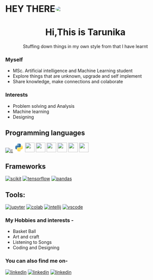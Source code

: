 <h1 align = "center" style="display: flex; align-items: center;">HEY THERE <img src = "https://cliply.co/wp-content/uploads/2020/03/392001500_EYES_EMOJI_400px.gif" width = "50px" style = "border-radius: 150%; vertical-align: middle"></h1>

<!-- Intro-->
<h1 align = "center"> Hi,This is Tarunika</h1>
<p align = "center"> Stuffing down things in my own style from that I have learnt</p>

### Myself 
* MSc. Artificial intelligence and Machine Learning student
* Explore things that are unknown, upgrade and self implement
* Share knowledge, make connections and colaborate

### Interests
* Problem solving and Analysis
* Machine learning
* Designing

## Programming languages
<p align="left">
<a href="https://www.cprogramming.com/" target="_blank"><img src="https://upload.wikimedia.org/wikipedia/commons/thumb/1/18/C_Programming_Language.svg/380px-C_Programming_Language.svg.png?20201031132917" alt="c" width="30" height="30"/></a>  
<a href="https://www.python.org/" target="_blank"> <img src="https://raw.githubusercontent.com/devicons/devicon/master/icons/python/python-original.svg" alt="python"  width="30" height="30"/></a>  
<a href="https://www.mathworks.com/products/matlab.html" target="_blank"> <img src="https://upload.wikimedia.org/wikipedia/commons/2/21/Matlab_Logo.png" width="30" height="30"/></a>
<a href="https://www.r-project.org/" target="_blank"> <img src="https://www.r-project.org/Rlogo.png" width="30" height="30"/></a>
<a href="https://www.java.com/en/" target="_blank"> <img src="data:image/png;base64,iVBORw0KGgoAAAANSUhEUgAAAGUA…i19Xq7z1g37k+xjfI/wBlFrDtBgNZewAAAABJRU5ErkJggg==" width="30" height="30"/></a>
<a href="https://www.mysql.com/" target="_blank"> <img src="data:image/png;base64,iVBORw0KGgoAAAANSUhEUgAAAEgA…Dqqr8BGfUqFGjRn1S/wCd0S4aIaPWCQAAAABJRU5ErkJggg==" width="30" height="30"/></a>
<a href="[https://html.com/](https://developer.mozilla.org/en-US/docs/Learn/Getting_started_with_the_web/HTML_basics)" target="_blank"> <img src="data:image/png;base64,iVBORw0KGgoAAAANSUhEUgAAALoA…/3qAUkeEEftXLp8RgKPQ/CfShOWzWFcYAAAAASUVORK5CYII=" width="30" height="30"/></a>
<a href="https://developer.mozilla.org/en-US/docs/Learn/Getting_started_with_the_web/CSS_basics" target="_blank"> <img src="data:image/png;base64,iVBORw0KGgoAAAANSUhEUgAAAIMA…f8QIwRrTfWLv94bJ9pf4PFkBakDmF+RsAAAAASUVORK5CYII=" width="30" height="30"/></a>
<p>

## Frameworks
<p align="left">
<a href="https://scikit-learn.org/stable/" target="_blank"> <img src="https://upload.wikimedia.org/wikipedia/commons/thumb/0/05/Scikit_learn_logo_small.svg/120px-Scikit_learn_logo_small.svg.png" alt="scikit" width="40" height="30"/></a>
<a href="https://www.tensorflow.org/" target="_blank"> <img src="https://upload.wikimedia.org/wikipedia/commons/thumb/2/2d/Tensorflow_logo.svg/1200px-Tensorflow_logo.svg.png" alt="tensorflow" width="30" height="30"/></a>
<a href="https://pandas.pydata.org/about/" target="_blank"> <img src="https://miro.medium.com/max/1400/0*2MYU_Qoa6xLBFTi6.png" alt="pandas" width="60" height="40"/></a>
</p>

## Tools:
<p align="left">
<a href="https://jupyter.org/try" target="_blank"> <img src="https://upload.wikimedia.org/wikipedia/commons/thumb/3/38/Jupyter_logo.svg/1200px-Jupyter_logo.svg.png" alt="jupyter" width="40" height="40"/></a>
<a href="https://colab.google/" target="_blank"> <img src="data:image/png;base64,iVBORw0KGgoAAAANSUhEUgAAACAA…ukBp0PVDcPkj7BaMOGHUAAHzKKXa7JgzjAAAAAElFTkSuQmCC
" alt="colab" width="40" height="40"/></a> 
<a href="https://www.jetbrains.com/idea/" target="_blank"> <img src="data:image/jpeg;base64,/9j/4AAQSkZJRgABAQAAAQABAAD…jYGjkVNacpzbk8ltOEYxxFYO3kOJVkyUAQBAEAQBAEAQH/9k=" alt="intellij" width="40" height="40"/></a>
<a href="https://code.visualstudio.com/" target="_blank"> <img src="data:image/jpeg;base64,/9j/4AAQSkZJRgABAQAAAQABAAD…SuDh0DmTlvSaNNNsti2yAgApkIimSJ4Urd3J7dNhFhamZf//Z" alt="vscode" width="40" height="40"/></a>
</p>

### My Hobbies and interests -
* Basket Ball
* Art and craft 
* Listening to Songs 
* Coding and Designing

### You can also find me on-

<a href="https://www.linkedin.com/in/tarunika-r-679022244/" target="_blank"> <img src="https://img.icons8.com/color/48/000000/linkedin.png" alt="linkedin" width="40" height="40"/></a>
<a href="taru253@gmail.com" target="_blank"> <img src="https://img.icons8.com/color/48/000000/gmail.png" alt="linkedin" width="40" height="40"/></a>
<a href="[taru253@gmail.com](https://www.instagram.com/taru_0303/?next=%2F)" target="_blank"> <img src="https://img.icons8.com/fluent/48/000000/instagram-new.png" alt="linkedin" width="40" height="40"/></a>



<!--
**Tarunika-R/Tarunika-R** is a ✨ _special_ ✨ repository because its `README.md` (this file) appears on your GitHub profile.

Here are some ideas to get you started:

- 🔭 I’m currently working on ...
- 🌱 I’m currently learning ...
- 👯 I’m looking to collaborate on ...
- 🤔 I’m looking for help with ...
- 💬 Ask me about ...
- 📫 How to reach me: ...
- 😄 Pronouns: ...
- ⚡ Fun fact: ...
-->

